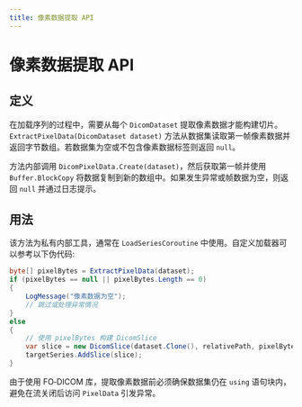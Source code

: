 ```yaml
---
title: 像素数据提取 API
---
```

# 像素数据提取 API

## 定义
在加载序列的过程中，需要从每个 `DicomDataset` 提取像素数据才能构建切片。`ExtractPixelData(DicomDataset dataset)` 方法从数据集读取第一帧像素数据并返回字节数组。若数据集为空或不包含像素数据标签则返回 `null`。

方法内部调用 `DicomPixelData.Create(dataset)`，然后获取第一帧并使用 `Buffer.BlockCopy` 将数据复制到新的数组中。如果发生异常或帧数据为空，则返回 `null` 并通过日志提示。

## 用法

该方法为私有内部工具，通常在 `LoadSeriesCoroutine` 中使用。自定义加载器可以参考以下伪代码:

```csharp
byte[] pixelBytes = ExtractPixelData(dataset);
if (pixelBytes == null || pixelBytes.Length == 0)
{
    LogMessage("像素数据为空");
    // 跳过或处理异常情况
}
else
{
    // 使用 pixelBytes 构建 DicomSlice
    var slice = new DicomSlice(dataset.Clone(), relativePath, pixelBytes);
    targetSeries.AddSlice(slice);
}
```

由于使用 FO‑DICOM 库，提取像素数据前必须确保数据集仍在 `using` 语句块内，避免在流关闭后访问 `PixelData` 引发异常。